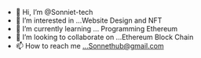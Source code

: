 - 👋 Hi, I’m @Sonniet-tech
- 👀 I’m interested in ...Website Design and NFT
- 🌱 I’m currently learning ... Programming Ethereum
- 💞️ I’m looking to collaborate on ...Ethereum Block Chain
- 📫 How to reach me ...Sonnethub@gmail.com

<!---
Sonniet-tech/Sonniet-tech is a ✨ special ✨ repository because its `README.md` (this file) appears on your GitHub profile.
You can click the Preview link to take a look at your changes.
--->
